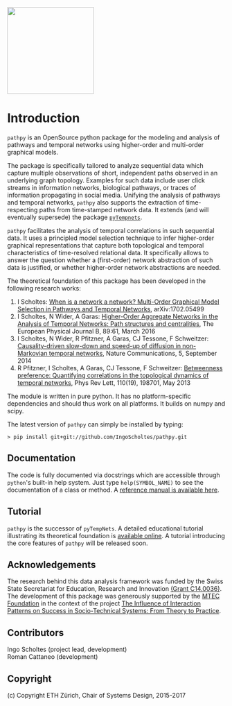 <img src="https://github.com/IngoScholtes/pathpy/blob/master/pathpy_logo.png" width="200" height="200" />

# Introduction

`pathpy` is an OpenSource python package for the modeling and analysis of pathways and temporal networks
using higher-order and multi-order graphical models. 

The package is specifically tailored to analyze sequential data which capture multiple observations of short, independent paths 
observed in an underlying graph topology. Examples for such data include user click streams in information networks,
biological pathways, or traces of information propagating in social media. Unifying the analysis of pathways and temporal networks, 
`pathpy` also supports the extraction of time-respecting paths from time-stamped network data. It extends (and will eventually supersede) 
the package [`pyTempnets`](https://github.com/IngoScholtes/pyTempNets).

`pathpy` facilitates the analysis of temporal correlations in such sequential data. It uses a principled model selection 
technique to infer higher-order graphical representations that capture both topological and temporal 
characteristics of time-resolved relational data. It specifically allows to answer the question whether a (first-order) network
abstraction of such data is justified, or whether higher-order network abstractions are needed. 

The theoretical foundation of this package has been developed in the following research works:

1. I Scholtes: [When is a network a network? Multi-Order Graphical Model Selection in Pathways and Temporal Networks](https://arxiv.org/abs/1702.05499), arXiv:1702.05499
2. I Scholtes, N Wider, A Garas: [Higher-Order Aggregate Networks in the Analysis of Temporal Networks: Path structures and centralities](http://dx.doi.org/10.1140/epjb/e2016-60663-0), The European Physical Journal B, 89:61, March 2016
3. I Scholtes, N Wider, R Pfitzner, A Garas, CJ Tessone, F Schweitzer: [Causality-driven slow-down and speed-up of diffusion in non-Markovian temporal networks](http://www.nature.com/ncomms/2014/140924/ncomms6024/full/ncomms6024.html), Nature Communications, 5, September 2014
4. R Pfitzner, I Scholtes, A Garas, CJ Tessone, F Schweitzer: [Betweenness preference: Quantifying correlations in the topological dynamics of temporal networks](http://journals.aps.org/prl/abstract/10.1103/PhysRevLett.110.198701), Phys Rev Lett, 110(19), 198701, May 2013

The module is written in pure python. It has no platform-specific dependencies and should thus work on all platforms. It builds on numpy and scipy.

The latest version of `pathpy` can simply be installed by typing:

`> pip install git+git://github.com/IngoScholtes/pathpy.git`

## Documentation

The code is fully documented via docstrings which are accessible through `python`'s built-in help system. Just type `help(SYMBOL_NAME)` to see the documentation of a class or method. A [reference manual is available here](https://ingoscholtes.github.io/pathpy/hierarchy.html).

## Tutorial

`pathpy` is the successor of `pyTempNets`. A detailed educational tutorial illustrating its theoretical foundation is [available online](https://www.sg.ethz.ch/team/people/ischoltes/research-insights/temporal-networks-demo/). A tutorial introducing the core features of `pathpy` will be released soon.

## Acknowledgements

The research behind this data analysis framework was funded by the Swiss State Secretariat for Education, Research and Innovation [(Grant C14.0036)](https://www.sg.ethz.ch/projects/seri-information-spaces/). The development of this package was generously supported by the [MTEC Foundation](http://www.mtec.ethz.ch/research/support/MTECFoundation.html) in the context of the project [The Influence of Interaction Patterns on Success in Socio-Technical Systems: From Theory to Practice](https://www.sg.ethz.ch/projects/mtec-interaction-patterns/).

## Contributors

Ingo Scholtes (project lead, development)  
Roman Cattaneo (development)

## Copyright

(c) Copyright ETH Zürich, Chair of Systems Design, 2015-2017
